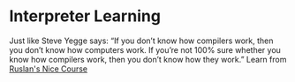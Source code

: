 # Interpreter Learning
Just like Steve Yegge says: “If you don’t know how compilers work, then you don’t know how computers work. If you’re not 100% sure whether you know how compilers work, then you don’t know how they work.”
Learn from [Ruslan's Nice Course](https://ruslanspivak.com/archives.html)
